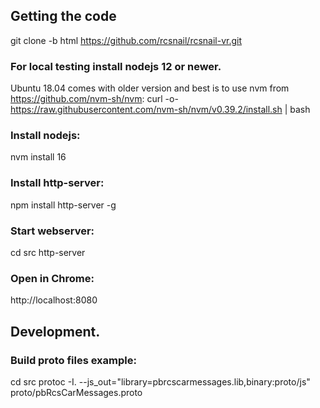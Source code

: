## Getting the code
git clone -b html https://github.com/rcsnail/rcsnail-vr.git

### For local testing install nodejs 12 or newer. 
Ubuntu 18.04 comes with older version and best is to use nvm from https://github.com/nvm-sh/nvm:
curl -o- https://raw.githubusercontent.com/nvm-sh/nvm/v0.39.2/install.sh | bash

### Install nodejs:
nvm install 16

### Install http-server:
npm install http-server -g

### Start webserver:
cd src
http-server

### Open in Chrome:
http://localhost:8080

## Development. 
### Build proto files example:
cd src
protoc -I. --js_out="library=pbrcscarmessages.lib,binary:proto/js" proto/pbRcsCarMessages.proto

